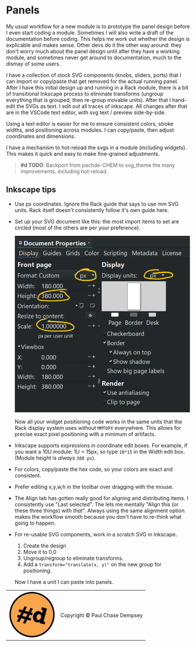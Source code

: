 # Panels

My usual workflow for a new module is to prototype the panel design before I even start coding a module.
Sometimes I will also write a draft of the documentation before coding.
This helps me work out whether the design is explicable and makes sense.
Other devs do it the other way around: they don't worry much about the panel design until after they have a working module, and sometimes never get around to documentation, much to the dismay of some users.

I have a collection of stock SVG components (knobs, sliders, ports) that I can import or copy/paste that get removed for the actual running panel.
After I have this initial design up and running in a Rack module, there is a bit of transitional Inkscape process to eliminate transforms (ungroup everything that is grouped, then re-group movable units).
After that I hand-edit the SVGs as text.
I edit out all traces of inkscape.
All changes after that are in the VSCode text editor, with svg text / preview side-by-side.

Using a text editor is easier for me to ensure consistent colors, stroke widths, and positioning across modules.
I can copy/paste, then adjust coordinates and dimensions.

I have a mechanism to hot-reload the svgs in a module (including widgets).
This makes it quick and easy to make fine-grained adjustments.

> **#d TODO**: Backport from pachde-CHEM to svg_theme the many improvements, including hot-reload.

## Inkscape tips

- Use px coordinates.
  Ignore the Rack guide that says to use mm SVG units. Rack itself doesn't consistently follow it's own guide here.

- Set up your SVG document like this: the most import items to set are circled (most of the others are per your preference).

  ![Inkscape document setup for VCV Rack module panel](./assets/ink-doc-setup.png)

  Now all your widget positioning code works in the same units that the Rack display system uses without `MMTOPX` everywhere. This allows for precise exact pixel positioning with a minimum of artifacts.

- Inkscape supports expressions in coordinate edit boxes. For example, if you want a 10U module: 1U = 15px, so type `10*15` in the Width edit box. (Module height is _always_ `380 px`).

- For colors, copy/paste the hex code, so your colors are exact and consistent.

- Prefer editing x,y,w,h in the toolbar over dragging with the mouse.

- The Align tab has gotten really good for aligning and distributing items. I consistently use "Last selected". The lets me mentally "Align this (or these three things) with _that_". Always using the same alignment option makes the workflow smooth because you don't have to re-think what going to happen.

- For re-usable SVG components, work in a scratch SVG in Inkscape.

  1. Create the design
  2. Move it to 0,0
  3. Ungroup/regroup to eliminate transforms.
  4. Add a `transform="translate(x, y)"` on the new group for positioning.

  Now I have a unit I can paste into panels.

| | |
|--|--|
| ![pachde (#d) logo](./assets/Logo.svg) | Copyright © Paul Chase Dempsey |
